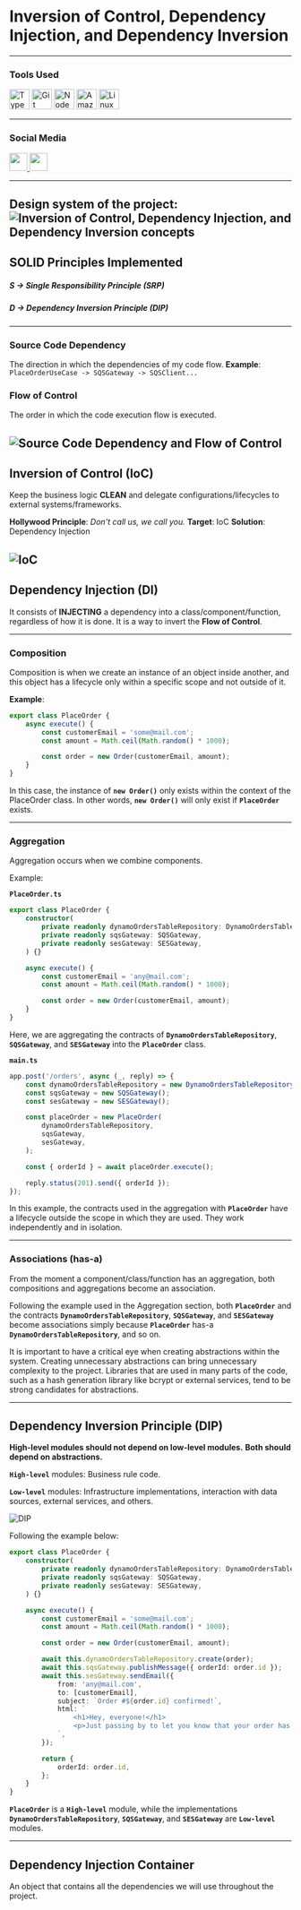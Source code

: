 # Inversion of Control, Dependency Injection, and Dependency Inversion

---

### Tools Used

<p align="left">
<a href="https://www.typescriptlang.org/" target="_blank" rel="noreferrer"><img src="https://raw.githubusercontent.com/danielcranney/readme-generator/main/public/icons/skills/typescript-colored.svg" width="36" height="36" alt="TypeScript" /></a>
<a href="https://git-scm.com/" target="_blank" rel="noreferrer"><img src="https://raw.githubusercontent.com/danielcranney/readme-generator/main/public/icons/skills/git-colored.svg" width="36" height="36" alt="Git" /></a>
<a href="https://nodejs.org/en/" target="_blank" rel="noreferrer"><img src="https://raw.githubusercontent.com/danielcranney/readme-generator/main/public/icons/skills/nodejs-colored.svg" width="36" height="36" alt="NodeJS" /></a>
<a href="https://aws.amazon.com" target="_blank" rel="noreferrer"><img src="https://raw.githubusercontent.com/danielcranney/readme-generator/main/public/icons/skills/aws-colored.svg" width="36" height="36" alt="Amazon Web Services" /></a>
<a href="https://www.linux.org" target="_blank" rel="noreferrer"><img src="https://raw.githubusercontent.com/danielcranney/readme-generator/main/public/icons/skills/linux-colored.svg" width="36" height="36" alt="Linux" /></a>
</p>

---

### Social Media

<p align="left">
<a href="https://www.github.com/theoti" target="_blank" rel="noreferrer">
<picture>
<source media="(prefers-color-scheme: dark)" srcset="https://raw.githubusercontent.com/danielcranney/readme-generator/main/public/icons/socials/github-dark.svg" />
<source media="(prefers-color-scheme: light)" srcset="https://raw.githubusercontent.com/danielcranney/readme-generator/main/public/icons/socials/github.svg" />
<img src="https://raw.githubusercontent.com/danielcranney/readme-generator/main/public/icons/socials/github.svg" width="32" height="32" />
</picture>
</a>
<a href="https://www.linkedin.com/in/matheus-fernandes-14919118a" target="_blank" rel="noreferrer">
<picture>
<source media="(prefers-color-scheme: dark)" srcset="https://raw.githubusercontent.com/danielcranney/readme-generator/main/public/icons/socials/linkedin-dark.svg" />
<source media="(prefers-color-scheme: light)" srcset="https://raw.githubusercontent.com/danielcranney/readme-generator/main/public/icons/socials/linkedin.svg" />
<img src="https://raw.githubusercontent.com/danielcranney/readme-generator/main/public/icons/socials/linkedin.svg" width="32" height="32" />
</picture>
</a>
</p>

---

Design system of the project:
![Inversion of Control, Dependency Injection, and Dependency Inversion concepts](https://personaltheobucket.s3.sa-east-1.amazonaws.com/ioc-di-dip-concepts/ioc-di-dip-concepts-project.png)
---
## SOLID Principles Implemented

##### **S** → Single Responsibility Principle (SRP)
##### **D** → Dependency Inversion Principle (DIP)

---

### Source Code Dependency
The direction in which the dependencies of my code flow.
**Example**: `PlaceOrderUseCase -> SQSGateway -> SQSClient...`


### Flow of Control
The order in which the code execution flow is executed.

![Source Code Dependency and Flow of Control](https://personaltheobucket.s3.sa-east-1.amazonaws.com/ioc-di-dip-concepts/source-code-dependency-and-flow-of-control.png)
---

## Inversion of Control (IoC)
Keep the business logic **CLEAN** and delegate configurations/lifecycles to external systems/frameworks.

**Hollywood Principle**: *Don't call us, we call you.*
**Target**: IoC
**Solution**: Dependency Injection

![IoC](https://personaltheobucket.s3.sa-east-1.amazonaws.com/ioc-di-dip-concepts/ioc.png)
---

## Dependency Injection (DI)
It consists of **INJECTING** a dependency into a class/component/function, regardless of how it is done.
It is a way to invert the **Flow of Control**.

---

### Composition
Composition is when we create an instance of an object inside another, and this object has a lifecycle only within a specific scope and not outside of it.

**Example**:

```typescript
export class PlaceOrder {
    async execute() {
        const customerEmail = 'some@mail.com';
        const amount = Math.ceil(Math.random() * 1000);

        const order = new Order(customerEmail, amount);
    }
}
```

In this case, the instance of **`new Order()`** only exists within the context of the PlaceOrder class.
In other words, **`new Order()`** will only exist if **`PlaceOrder`** exists.

---

### Aggregation
Aggregation occurs when we combine components.

Example:

**`PlaceOrder.ts`**

```typescript
export class PlaceOrder {
    constructor(
        private readonly dynamoOrdersTableRepository: DynamoOrdersTableRepository,
        private readonly sqsGateway: SQSGateway,
        private readonly sesGateway: SESGateway,
    ) {}

    async execute() {
        const customerEmail = 'any@mail.com';
        const amount = Math.ceil(Math.random() * 1000);

        const order = new Order(customerEmail, amount);
    }
}
```

Here, we are aggregating the contracts of **`DynamoOrdersTableRepository`**, **`SQSGateway`**, and **`SESGateway`** into the **`PlaceOrder`** class.

**`main.ts`**

```typescript
app.post('/orders', async (_, reply) => {
    const dynamoOrdersTableRepository = new DynamoOrdersTableRepository();
    const sqsGateway = new SQSGateway();
    const sesGateway = new SESGateway();

    const placeOrder = new PlaceOrder(
        dynamoOrdersTableRepository,
        sqsGateway,
        sesGateway,
    );

    const { orderId } = await placeOrder.execute();

    reply.status(201).send({ orderId });
});
```

In this example, the contracts used in the aggregation with **`PlaceOrder`** have a lifecycle outside the scope in which they are used. They work independently and in isolation.

---

### Associations (has-a)
From the moment a component/class/function has an aggregation, both compositions and aggregations become an association.

Following the example used in the Aggregation section, both **`PlaceOrder`** and the contracts **`DynamoOrdersTableRepository`**, **`SQSGateway`**, and **`SESGateway`** become associations simply because **`PlaceOrder`** has-a **`DynamoOrdersTableRepository`**, and so on.

It is important to have a critical eye when creating abstractions within the system. Creating unnecessary abstractions can bring unnecessary complexity to the project.
Libraries that are used in many parts of the code, such as a hash generation library like bcrypt or external services, tend to be strong candidates for abstractions.

---

## Dependency Inversion Principle (DIP)

**High-level modules should not depend on low-level modules.**
**Both should depend on abstractions.**

**`High-level`** modules: Business rule code.

**`Low-level`** modules: Infrastructure implementations, interaction with data sources, external services, and others.

![DIP](https://personaltheobucket.s3.sa-east-1.amazonaws.com/ioc-di-dip-concepts/dip.png)

Following the example below:

```typescript
export class PlaceOrder {
    constructor(
        private readonly dynamoOrdersTableRepository: DynamoOrdersTableRepository,
        private readonly sqsGateway: SQSGateway,
        private readonly sesGateway: SESGateway,
    ) {}

    async execute() {
        const customerEmail = 'some@mail.com';
        const amount = Math.ceil(Math.random() * 1000);

        const order = new Order(customerEmail, amount);

        await this.dynamoOrdersTableRepository.create(order);
        await this.sqsGateway.publishMessage({ orderId: order.id });
        await this.sesGateway.sendEmail({
            from: 'any@mail.com',
            to: [customerEmail],
            subject: `Order #${order.id} confirmed!`,
            html: `
                <h1>Hey, everyone!</h1>
                <p>Just passing by to let you know that your order has been confirmed, and soon you will receive the payment confirmation and invoice via email!</p>
            `,
        });

        return {
            orderId: order.id,
        };
    }
}
```

**`PlaceOrder`** is a **`High-level`** module, while the implementations **`DynamoOrdersTableRepository`**, **`SQSGateway`**, and **`SESGateway`** are **`Low-level`** modules.

---

## Dependency Injection Container
An object that contains all the dependencies we will use throughout the project.
